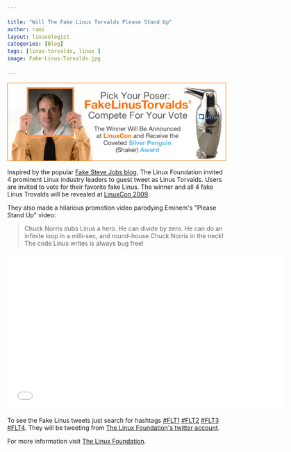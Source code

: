 ```yaml
---

title: "Will The Fake Linus Torvalds Please Stand Up"
author: rami
layout: linuxologist 
categories: [Blog]
tags: [linus-torvalds, linux ]
image: Fake-Linus-Torvalds.jpg

---
```


![Fake-Linus-Torvalds](/assets/images/content/blog/Fake-Linus-Torvalds.jpg)

Inspired by the popular [Fake Steve Jobs blog](http://www.fakesteve.net/), The Linux Foundation invited 4 prominent Linux industry leaders to guest tweet as Linus Torvalds. Users are invited to vote for their favorite fake Linus. The winner and all 4 fake Linus Trovalds will be revealed at [LinuxCon 2009](http://events.linuxfoundation.org/events/linuxcon).

They also made a hilarious promotion video parodying Eminem's "Please Stand Up" video:

> Chuck Norris dubs Linus a hero. He can divide by zero. He can do an infinite loop in a milli-sec, and round-house Chuck Norris in the neck! The code Linus writes is always bug free!

<iframe width="640" height="360" src="//www.youtube.com/embed/uPmeC_pykH0" frameborder="0" allowfullscreen></iframe>

To see the Fake Linus tweets just search for hashtags [#FLT1](https://twitter.com/search?q=%23FLT1&src=typd) [#FLT2](https://twitter.com/search?q=%23FLT2&src=typd) [#FLT3](https://twitter.com/search?q=%23FLT3&src=typd) [#FLT4](https://twitter.com/search?q=%23FLT4&src=typd). They will be tweeting from [The Linux Foundation's twitter account](http://twitter.com/linuxfoundation).


For more information visit [The Linux Foundation](http://www.linux.com/fakelinustorvalds).
